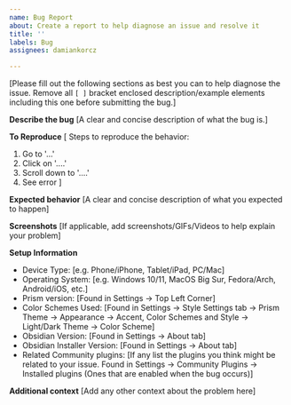 ```yaml
---
name: Bug Report
about: Create a report to help diagnose an issue and resolve it
title: ''
labels: Bug
assignees: damiankorcz

---
```


[Please fill out the following sections as best you can to help diagnose the issue. Remove all `[ ]` bracket enclosed description/example elements including this one before submitting the bug.]

**Describe the bug**
[A clear and concise description of what the bug is.]

**To Reproduce**
[ Steps to reproduce the behavior:
1. Go to '...'
2. Click on '....'
3. Scroll down to '....'
4. See error ]

**Expected behavior**
[A clear and concise description of what you expected to happen]

**Screenshots**
[If applicable, add screenshots/GIFs/Videos to help explain your problem]

**Setup Information**
 - Device Type: [e.g. Phone/iPhone, Tablet/iPad, PC/Mac]
 - Operating System: [e.g. Windows 10/11, MacOS Big Sur, Fedora/Arch, Android/iOS, etc.]
 - Prism version: [Found in Settings -> Top Left Corner]
 - Color Schemes Used: [Found in Settings -> Style Settings tab -> Prism Theme -> Appearance -> Accent, Color Schemes and Style -> Light/Dark Theme -> Color Scheme]
 - Obsidian Version: [Found in Settings -> About tab]
 - Obsidian Installer Version: [Found in Settings -> About tab]
 - Related Community plugins: [If any list the plugins you think might be related to your issue. Found in Settings -> Community Plugins -> Installed plugins (Ones that are enabled when the bug occurs)]

**Additional context**
[Add any other context about the problem here]
